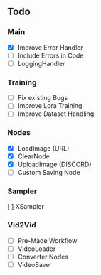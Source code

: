 ## Todo

### Main
- [X] Improve Error Handler
- [ ] Include Errors in Code
- [ ] LoggingHandler

### Training
- [ ] Fix existing Bugs
- [ ] Improve Lora Training
- [ ] Improve Dataset Handling

### Nodes
- [x] LoadImage (URL)
- [x] ClearNode
- [x] UploadImage (DISCORD)
- [ ] Custom Saving Node

### Sampler
[ ] XSampler

### Vid2Vid
- [ ] Pre-Made Workflow
- [ ] VideoLoader
- [ ] Converter Nodes
- [ ] VideoSaver